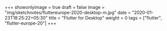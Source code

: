 +++
showonlyimage = true
draft = false
image = "img/sketchnotes/fluttereurope-2020-desktop-m.jpg"
date = "2020-01-23T18:25:22+05:30"
title = "Flutter for Desktop"
weight = 0
tags = ["flutter", "flutter-europe-20"]
+++



